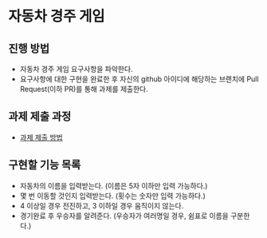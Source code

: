 # 자동차 경주 게임
## 진행 방법
* 자동차 경주 게임 요구사항을 파악한다.
* 요구사항에 대한 구현을 완료한 후 자신의 github 아이디에 해당하는 브랜치에 Pull Request(이하 PR)를 통해 과제를 제출한다.

## 과제 제출 과정
* [과제 제출 방법](https://github.com/next-step/nextstep-docs/tree/master/precourse)

## 구현할 기능 목록
* 자동차의 이름을 입력받는다. (이름은 5자 이하만 입력 가능하다.)
* 몇 번 이동할 것인지 입력받는다. (횟수는 숫자만 입력 가능하다.)
* 4 이상일 경우 전진하고, 3 이하일 경우 움직이지 않는다.
* 경기완료 후 우승자를 알려준다. (우승자가 여러명일 경우, 쉼표로 이름을 구분한다.)